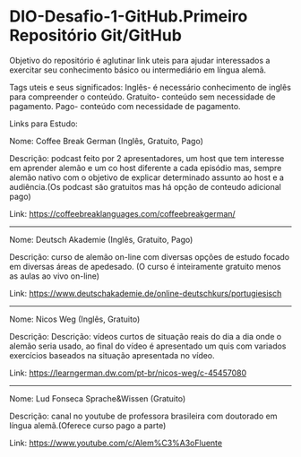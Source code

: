 # DIO-Desafio-1-GitHub.Primeiro Repositório Git/GitHub
Objetivo do repositório é aglutinar link uteis para ajudar interessados a exercitar seu conhecimento básico ou intermediário em língua alemã. 

Tags uteis e seus significados: Inglês- é necessário conhecimento de inglês para compreender o conteúdo.
                                Gratuito- conteúdo sem necessidade de pagamento. 
                                Pago- conteúdo com necessidade de pagamento. 
                                
Links para Estudo:

Nome: Coffee Break German (Inglês, Gratuito, Pago)

Descrição: podcast feito por 2 apresentadores, um host que tem interesse em aprender alemão e um co host diferente a cada episódio mas, sempre alemão nativo com o objetivo de explicar determinado assunto ao host e a audiência.(Os podcast são gratuitos mas há opção de conteudo adicional pago)

Link: https://coffeebreaklanguages.com/coffeebreakgerman/
_________________________________________________________________________________________________________________________________________________________________________

Nome: Deutsch Akademie (Inglês, Gratuito, Pago)

Descrição: curso de alemão on-line com diversas opções de estudo focado em diversas áreas de apedesado. (O curso é inteiramente gratuito menos as aulas ao vivo on-line)

Link: https://www.deutschakademie.de/online-deutschkurs/portugiesisch
_________________________________________________________________________________________________________________________________________________________________________

Nome: Nicos Weg (Inglês, Gratuito)

Descrição: Descrição: vídeos curtos de situação reais do dia a dia onde o alemão seria usado, ao final do vídeo é apresentado um quis com variados exercícios baseados na situação apresentada no vídeo.

Link: https://learngerman.dw.com/pt-br/nicos-weg/c-45457080
_________________________________________________________________________________________________________________________________________________________________________

Nome: Lud Fonseca Sprache&Wissen (Gratuito)

Descrição: canal no youtube de professora brasileira com doutorado em língua alemã.(Oferece curso pago a parte)

Link: https://www.youtube.com/c/Alem%C3%A3oFluente
